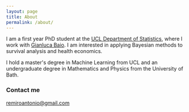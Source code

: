 ```yaml
---
layout: page
title: About
permalink: /about/
---
```


I am a first year PhD student at the [UCL Department of Statistics](https://www.ucl.ac.uk/statistics/), where I work with [Gianluca Baio](http://www.statistica.it/gianluca/). I am interested in applying Bayesian methods to survival analysis and health economics. 

I hold a master's degree in Machine Learning from UCL and an undergraduate degree in Mathematics and Physics from the University of Bath. 

### Contact me

[remiroantonio@gmail.com](mailto:remiroantonio@gmail.com)
